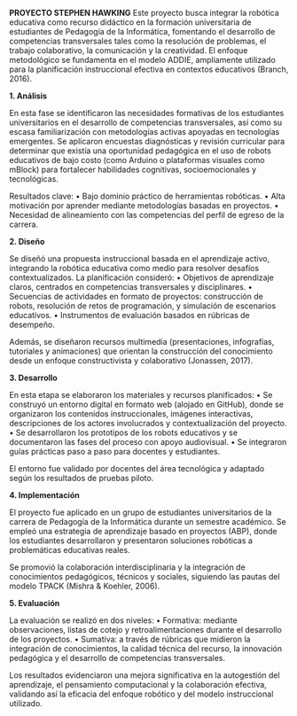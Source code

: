 **PROYECTO STEPHEN HAWKING**
Este proyecto busca integrar la robótica educativa como recurso didáctico en la formación universitaria de estudiantes de Pedagogía de la Informática, fomentando el desarrollo de competencias transversales tales como la resolución de problemas, el trabajo colaborativo, la comunicación y la creatividad. El enfoque metodológico se fundamenta en el modelo ADDIE, ampliamente utilizado para la planificación instruccional efectiva en contextos educativos (Branch, 2016).

**1. Análisis**

En esta fase se identificaron las necesidades formativas de los estudiantes universitarios en el desarrollo de competencias transversales, así como su escasa familiarización con metodologías activas apoyadas en tecnologías emergentes. Se aplicaron encuestas diagnósticas y revisión curricular para determinar que existía una oportunidad pedagógica en el uso de robots educativos de bajo costo (como Arduino o plataformas visuales como mBlock) para fortalecer habilidades cognitivas, socioemocionales y tecnológicas.

Resultados clave:
	•	Bajo dominio práctico de herramientas robóticas.
	•	Alta motivación por aprender mediante metodologías basadas en proyectos.
	•	Necesidad de alineamiento con las competencias del perfil de egreso de la carrera.

**2. Diseño**

Se diseñó una propuesta instruccional basada en el aprendizaje activo, integrando la robótica educativa como medio para resolver desafíos contextualizados. La planificación consideró:
	•	Objetivos de aprendizaje claros, centrados en competencias transversales y disciplinares.
	•	Secuencias de actividades en formato de proyectos: construcción de robots, resolución de retos de programación, y simulación de escenarios educativos.
	•	Instrumentos de evaluación basados en rúbricas de desempeño.

Además, se diseñaron recursos multimedia (presentaciones, infografías, tutoriales y animaciones) que orientan la construcción del conocimiento desde un enfoque constructivista y colaborativo (Jonassen, 2017).

**3. Desarrollo**

En esta etapa se elaboraron los materiales y recursos planificados:
	•	Se construyó un entorno digital en formato web (alojado en GitHub), donde se organizaron los contenidos instruccionales, imágenes interactivas, descripciones de los actores involucrados y contextualización del proyecto.
	•	Se desarrollaron los prototipos de los robots educativos y se documentaron las fases del proceso con apoyo audiovisual.
	•	Se integraron guías prácticas paso a paso para docentes y estudiantes.

El entorno fue validado por docentes del área tecnológica y adaptado según los resultados de pruebas piloto.

**4. Implementación**

El proyecto fue aplicado en un grupo de estudiantes universitarios de la carrera de Pedagogía de la Informática durante un semestre académico. Se empleó una estrategia de aprendizaje basado en proyectos (ABP), donde los estudiantes desarrollaron y presentaron soluciones robóticas a problemáticas educativas reales.

Se promovió la colaboración interdisciplinaria y la integración de conocimientos pedagógicos, técnicos y sociales, siguiendo las pautas del modelo TPACK (Mishra & Koehler, 2006).

**5. Evaluación**

La evaluación se realizó en dos niveles:
	•	Formativa: mediante observaciones, listas de cotejo y retroalimentaciones durante el desarrollo de los proyectos.
	•	Sumativa: a través de rúbricas que midieron la integración de conocimientos, la calidad técnica del recurso, la innovación pedagógica y el desarrollo de competencias transversales.

Los resultados evidenciaron una mejora significativa en la autogestión del aprendizaje, el pensamiento computacional y la colaboración efectiva, validando así la eficacia del enfoque robótico y del modelo instruccional utilizado.
